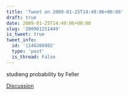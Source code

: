 ```yaml
---
title: 'Tweet on 2009-01-25T14:49:06+00:00'
draft: true
date: 2009-01-25T14:49:06+00:00
slug: '200901251449'
is_tweet: true
tweet_info:
  id: '1146266982'
  type: 'post'
  is_thread: False
---
```




studieng probability by Feller

[Discussion](https://x.com/sytelus/status/1146266982)
